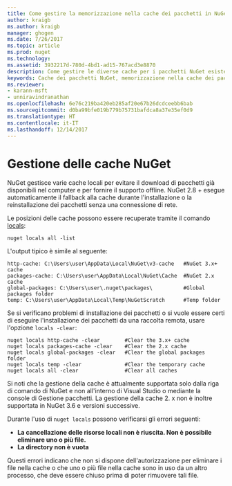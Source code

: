 ```yaml
---
title: Come gestire la memorizzazione nella cache dei pacchetti in NuGet | Microsoft Docs
author: kraigb
ms.author: kraigb
manager: ghogen
ms.date: 7/26/2017
ms.topic: article
ms.prod: nuget
ms.technology: 
ms.assetid: 3932217d-780d-4bd1-ad15-767acd3e8870
description: Come gestire le diverse cache per i pacchetti NuGet esistenti in un computer, usate durante l'installazione o il ripristino dei pacchetti.
keywords: Cache dei pacchetti NuGet, memorizzazione nella cache dei pacchetti, cache NuGet, gestione delle cache, cache NuGet locale, cache NuGet globale, comando locals NuGet, cancellazione di una cache
ms.reviewer:
- karann-msft
- unniravindranathan
ms.openlocfilehash: 6e76c219ba420eb285af20e67b26dcdceebb6bab
ms.sourcegitcommit: d0ba99bfe019b779b75731bafdca8a37e35ef0d9
ms.translationtype: HT
ms.contentlocale: it-IT
ms.lasthandoff: 12/14/2017
---
```

# <a name="managing-the-nuget-cache"></a>Gestione delle cache NuGet

NuGet gestisce varie cache locali per evitare il download di pacchetti già disponibili nel computer e per fornire il supporto offline. NuGet 2.8 + esegue automaticamente il fallback alla cache durante l'installazione o la reinstallazione dei pacchetti senza una connessione di rete.

Le posizioni delle cache possono essere recuperate tramite il comando [locals](../tools/cli-ref-locals.md):

```
nuget locals all -list
```

L'output tipico è simile al seguente:

    http-cache: C:\Users\user\AppData\Local\NuGet\v3-cache   #NuGet 3.x+ cache
    packages-cache: C:\Users\user\AppData\Local\NuGet\Cache  #NuGet 2.x cache
    global-packages: C:\Users\user\.nuget\packages\          #Global packages folder
    temp: C:\Users\user\AppData\Local\Temp\NuGetScratch      #Temp folder

Se si verificano problemi di installazione dei pacchetti o si vuole essere certi di eseguire l'installazione dei pacchetti da una raccolta remota, usare l'opzione `locals -clear`:

```
nuget locals http-cache -clear        #Clear the 3.x+ cache
nuget locals packages-cache -clear    #Clear the 2.x cache
nuget locals global-packages -clear   #Clear the global packages folder
nuget locals temp -clear              #Clear the temporary cache
nuget locals all -clear               #Clear all caches
```

Si noti che la gestione della cache è attualmente supportata solo dalla riga di comando di NuGet e non all'interno di Visual Studio o mediante la console di Gestione pacchetti. La gestione della cache 2. x non è inoltre supportata in NuGet 3.6 e versioni successive.

Durante l'uso di `nuget locals` possono verificarsi gli errori seguenti:

* **La cancellazione delle risorse locali non è riuscita. Non è possibile eliminare uno o più file.**
* **La directory non è vuota**

Questi errori indicano che non si dispone dell'autorizzazione per eliminare i file nella cache o che uno o più file nella cache sono in uso da un altro processo, che deve essere chiuso prima di poter rimuovere tali file.
